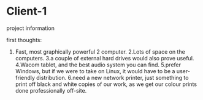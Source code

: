 # Client-1
project information

first thoughts: 

1. Fast, most graphically powerful 2 computer.
2.Lots of space on the computers.
3.a couple of external hard drives would also prove useful.
4.Wacom tablet, and the best audio system you can find.
5.prefer Windows, but if we were to take on Linux, it would have to be a user-friendly distribution.
6.need a new network printer, just something to print off black and white copies of our work, as we get our colour prints done professionally off-site.
